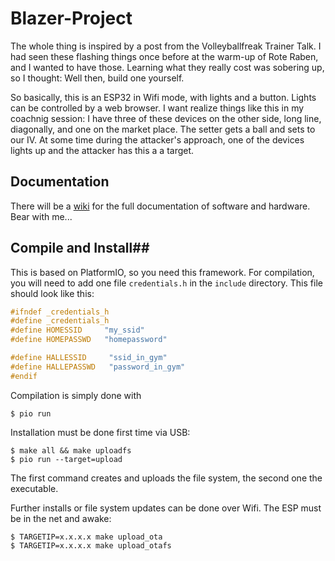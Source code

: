 # Blazer-Project #

The whole thing is inspired by a post from the Volleyballfreak Trainer
Talk. I had seen these flashing things once before at the warm-up of
Rote Raben, and I wanted to have those. Learning what they really cost
was sobering up, so I thought: Well then, build one yourself.

So basically, this is an ESP32 in Wifi mode, with lights and a
button. Lights can be controlled by a web browser. I want realize
things like this in my coachnig session: I have three of these devices
on the other side, long line, diagonally, and one on the market
place. The setter gets a ball and sets to our IV. At some time during
the attacker's approach, one of the devices lights up and the attacker
has this a a target.

## Documentation ##

There will be a [wiki](wikiurl) for the full documentation of software and hardware. Bear with me...

## Compile and Install##

This is based on PlatformIO, so you need this framework. For
compilation, you will need to add one file `credentials.h` in the
`include` directory. This file should look like this:

``` c++
#ifndef _credentials_h
#define _credentials_h
#define HOMESSID     "my_ssid"
#define HOMEPASSWD   "homepassword"

#define HALLESSID     "ssid_in_gym"
#define HALLEPASSWD   "password_in_gym"
#endif
```

Compilation is simply done with

``` shell
$ pio run
```

Installation must be done first time via USB:

``` shell
$ make all && make uploadfs
$ pio run --target=upload
```

The first command creates and uploads the file system, the second one the executable. 

Further installs or file system updates can be done over Wifi. The ESP must be in the net and awake:

``` shell
$ TARGETIP=x.x.x.x make upload_ota
$ TARGETIP=x.x.x.x make upload_otafs
```

